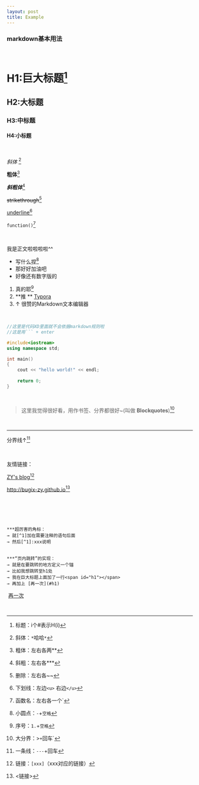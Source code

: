 ```yaml
---
layout: post
title: Example
---
```


### markdown基本用法

​     

<span id="h1"></span>

# H1:巨大标题[^1]

## H2:大标题

### H3:中标题

#### H4:小标题

​    

*斜体* [^2]

**粗体**[^3]

***斜粗体***[^4]

~~strikethrough~~[^5]

<u>underline</u>[^6]

`function()`[^7]

​      

我是正文啦啦啦啦^^

* 写什么捏[^8]
* 那好好加油吧
* 好像还有数字版的

1. 真的耶[^9]
2. **推 ** [Typora](http://www.typora.io/)
3. ↑ 很赞的Markdown文本编辑器


​         


```c++
//这里是代码XD里面就不会依据markdown规则啦
//这是用``` + enter

#include<iostream>
using namespace std;

int main()
{
 	cout << "hello world!" << endl;
    
    return 0;
}
```

​        

> 这里我觉得很好看，用作书签、分界都很好~(叫做 **Blockquotes**)[^10]

​        

---

分界线↑[^11]

​      

友情链接：

[ZY's blog](http://bugix-zy.github.io)[^12]

<http://bugix-zy.github.io>[^13]

​        

[^1]: 标题：i个#表示H(i)
[^2]: 斜体：`*`哈哈`*`
[^4]: 斜粗：左右各***
[^5]: 删除：左右各~~
[^6]: 下划线：左边`<u>` 右边`</u>`
[^7]: 函数名：左右各一个`
[^8]: 小圆点：`-`+`空格`
[^9]: 序号：`1.`+`空格`
[^10]: 大分界：>`+`回车`
[^11]: 一条线：`---`+回车
[^12]: 链接：`[xxx]`（xxx对应的链接）
[^13]: <链接>
[^3]: 粗体：左右各两**

​      

```

***超厉害的角标：
→ 就[^1]加在需要注释的语句后面
→ 然后[^1]:xxx说明


***“页内跳转”的实现：
→ 就是在要跳转的地方定义一个锚
→ 比如我想跳转至h1处 
→ 我在巨大标题上面加了一行<span id="h1"></span>
→ 再加上 [再一次](#h1)
```

​       [再一次](#h1)

​     

  